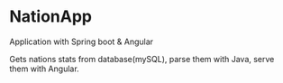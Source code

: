# NationApp
Application with Spring boot &amp; Angular

Gets nations stats from database(mySQL),
parse them with Java,
serve them with Angular.
